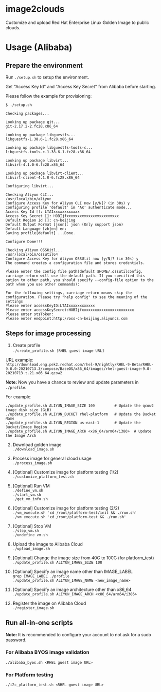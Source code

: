 # image2clouds
Customize and upload Red Hat Enterprise Linux Golden Image to public clouds.  

# Usage (Alibaba)

## Prepare the environment
Run `./setup.sh` to setup the environment.

Get "Access Key Id" and "Access Key Secret" from Alibaba before starting.

Please follow the example for provisioning:  

```
$ ./setup.sh 

Checking packages...

Looking up package git...
git-2.17.2-2.fc28.x86_64

Looking up package libguestfs...
libguestfs-1.38.6-1.fc28.x86_64

Looking up package libguestfs-tools-c...
libguestfs-tools-c-1.38.6-1.fc28.x86_64

Looking up package libvirt...
libvirt-4.1.0-6.fc28.x86_64

Looking up package libvirt-client...
libvirt-client-4.1.0-6.fc28.x86_64

Configuring libvirt...

Checking Aliyun CLI...
/usr/local/bin/aliyun
Configure Access Key for Aliyun CLI now [y/N]? (in 30s) y
Configuring profile 'default' in 'AK' authenticate mode...
Access Key Id []: LTAIxxxxxxxxxxxx
Access Key Secret []: HOBIjfxxxxxxxxxxxxxxxxxxxxxxxx
Default Region Id []: cn-beijing
Default Output Format [json]: json (Only support json)
Default Language [zh|en] en: 
Saving profile[default] ...Done.

Configure Done!!!

Checking Aliyun OSSUitl...
/usr/local/bin/ossutil64
Configure Access Key for Aliyun OSSUtil now [y/N]? (in 30s) y
The command creates a configuration file and stores credentials.

Please enter the config file path(default $HOME/.ossutilconfig, carriage return will use the default path. If you specified this option to other path, you should specify --config-file option to the path when you use other commands):

For the following settings, carriage return means skip the configuration. Please try "help config" to see the meaning of the settings
Please enter accessKeyID:LTAIxxxxxxxxxxxx
Please enter accessKeySecret:HOBIjfxxxxxxxxxxxxxxxxxxxxxxxx
Please enter stsToken:
Please enter endpoint:http://oss-cn-beijing.aliyuncs.com 
```

## Steps for image processing
1. Create profile  
`./create_profile.sh [RHEL guest image URL]`  

URL example:  
`http://download.eng.pek2.redhat.com/rhel-9/nightly/RHEL-9-Beta/RHEL-9.0.0-20210713.3/compose/BaseOS/x86_64/images/rhel-guest-image-9.0-20210713.t.21.x86_64.qcow2`

**Note:** Now you have a chance to review and update parameters in `./profile`.

For example:
```
./update_profile.sh ALIYUN_IMAGE_SIZE 100         # Update the qcow2 image disk size (GiB)
./update_profile.sh ALIYUN_BUCKET rhel-platform   # Update the Bucket Name
./update_profile.sh ALIYUN_REGION us-east-1       # Update the Bucket/Image Region 
./update_profile.sh ALIYUN_IMAGE_ARCH <x86_64/arm64/i386>  # Update the Image Arch
```

2. Download golden image  
`./download_image.sh`

3. Process image for general cloud usage  
`./process_image.sh`

4. [Optional] Customize image for platform testing (1/2)  
`./customize_platform_test.sh`

5. [Optional] Run VM  
`./define_vm.sh`  
`./start_vm.sh`  
`./get_vm_info.sh`  

6. [Optional] Customize image for platform testing (2/2)  
`./vm_execute.sh 'cd /root/platform-test/init && ./run.sh'`  
`./vm_execute.sh 'cd /root/platform-test && ./run.sh'`

7. [Optional] Stop VM  
`./stop_vm.sh`  
`./undefine_vm.sh`

8. Upload the image to Alibaba Cloud  
`./upload_image.sh`

9. [Optional] Change the image size from 40G to 100G (for platform_test)  
`./update_profile.sh ALIYUN_IMAGE_SIZE 100`

10. [Optional] Specify an image name other than IMAGE_LABEL  
`grep IMAGE_LABEL ./profile`  
`./update_profile.sh ALIYUN_IMAGE_NAME <new_image_name>`

11. [Optional] Specify an image architecture other than x86_64  
`./update_profile.sh ALIYUN_IMAGE_ARCH <x86_64/arm64/i386>`

11.  Register the image on Alibaba Cloud  
`./register_image.sh`

## Run all-in-one scripts

**Note:** It is recommended to configure your account to not ask for a sudo password.

### For Alibaba BYOS image validation
`./alibaba_byos.sh <RHEL guest image URL>`

### For Platform testing  
`./i2c_platform_test.sh <RHEL guest image URL>`


